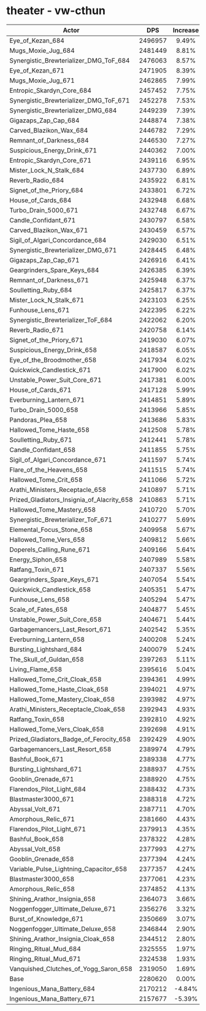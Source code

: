 # theater - vw-cthun
| Actor | DPS | Increase |
|---|:---:|:---:|
|Eye_of_Kezan_684|2496957|9.49%|
|Mugs_Moxie_Jug_684|2481449|8.81%|
|Synergistic_Brewterializer_DMG_ToF_684|2476063|8.57%|
|Eye_of_Kezan_671|2471905|8.39%|
|Mugs_Moxie_Jug_671|2462865|7.99%|
|Entropic_Skardyn_Core_684|2457452|7.75%|
|Synergistic_Brewterializer_DMG_ToF_671|2452278|7.53%|
|Synergistic_Brewterializer_DMG_684|2449239|7.39%|
|Gigazaps_Zap_Cap_684|2448874|7.38%|
|Carved_Blazikon_Wax_684|2446782|7.29%|
|Remnant_of_Darkness_684|2446530|7.27%|
|Suspicious_Energy_Drink_671|2440362|7.00%|
|Entropic_Skardyn_Core_671|2439116|6.95%|
|Mister_Lock_N_Stalk_684|2437730|6.89%|
|Reverb_Radio_684|2435922|6.81%|
|Signet_of_the_Priory_684|2433801|6.72%|
|House_of_Cards_684|2432948|6.68%|
|Turbo_Drain_5000_671|2432748|6.67%|
|Candle_Confidant_671|2430797|6.58%|
|Carved_Blazikon_Wax_671|2430459|6.57%|
|Sigil_of_Algari_Concordance_684|2429030|6.51%|
|Synergistic_Brewterializer_DMG_671|2428445|6.48%|
|Gigazaps_Zap_Cap_671|2426916|6.41%|
|Geargrinders_Spare_Keys_684|2426385|6.39%|
|Remnant_of_Darkness_671|2425948|6.37%|
|Soulletting_Ruby_684|2425817|6.37%|
|Mister_Lock_N_Stalk_671|2423103|6.25%|
|Funhouse_Lens_671|2422395|6.22%|
|Synergistic_Brewterializer_ToF_684|2422062|6.20%|
|Reverb_Radio_671|2420758|6.14%|
|Signet_of_the_Priory_671|2419030|6.07%|
|Suspicious_Energy_Drink_658|2418587|6.05%|
|Eye_of_the_Broodmother_658|2417934|6.02%|
|Quickwick_Candlestick_671|2417900|6.02%|
|Unstable_Power_Suit_Core_671|2417381|6.00%|
|House_of_Cards_671|2417128|5.99%|
|Everburning_Lantern_671|2414851|5.89%|
|Turbo_Drain_5000_658|2413966|5.85%|
|Pandoras_Plea_658|2413686|5.83%|
|Hallowed_Tome_Haste_658|2412508|5.78%|
|Soulletting_Ruby_671|2412441|5.78%|
|Candle_Confidant_658|2411855|5.75%|
|Sigil_of_Algari_Concordance_671|2411597|5.74%|
|Flare_of_the_Heavens_658|2411515|5.74%|
|Hallowed_Tome_Crit_658|2411066|5.72%|
|Arathi_Ministers_Receptacle_658|2410897|5.71%|
|Prized_Gladiators_Insignia_of_Alacrity_658|2410863|5.71%|
|Hallowed_Tome_Mastery_658|2410720|5.70%|
|Synergistic_Brewterializer_ToF_671|2410277|5.69%|
|Elemental_Focus_Stone_658|2409958|5.67%|
|Hallowed_Tome_Vers_658|2409812|5.66%|
|Doperels_Calling_Rune_671|2409166|5.64%|
|Energy_Siphon_658|2407989|5.58%|
|Ratfang_Toxin_671|2407337|5.56%|
|Geargrinders_Spare_Keys_671|2407054|5.54%|
|Quickwick_Candlestick_658|2405351|5.47%|
|Funhouse_Lens_658|2405294|5.47%|
|Scale_of_Fates_658|2404877|5.45%|
|Unstable_Power_Suit_Core_658|2404671|5.44%|
|Garbagemancers_Last_Resort_671|2402542|5.35%|
|Everburning_Lantern_658|2400208|5.24%|
|Bursting_Lightshard_684|2400079|5.24%|
|The_Skull_of_Guldan_658|2397263|5.11%|
|Living_Flame_658|2395616|5.04%|
|Hallowed_Tome_Crit_Cloak_658|2394361|4.99%|
|Hallowed_Tome_Haste_Cloak_658|2394021|4.97%|
|Hallowed_Tome_Mastery_Cloak_658|2393982|4.97%|
|Arathi_Ministers_Receptacle_Cloak_658|2392943|4.93%|
|Ratfang_Toxin_658|2392810|4.92%|
|Hallowed_Tome_Vers_Cloak_658|2392698|4.91%|
|Prized_Gladiators_Badge_of_Ferocity_658|2392429|4.90%|
|Garbagemancers_Last_Resort_658|2389974|4.79%|
|Bashful_Book_671|2389338|4.77%|
|Bursting_Lightshard_671|2388937|4.75%|
|Gooblin_Grenade_671|2388920|4.75%|
|Flarendos_Pilot_Light_684|2388432|4.73%|
|Blastmaster3000_671|2388318|4.72%|
|Abyssal_Volt_671|2387711|4.70%|
|Amorphous_Relic_671|2381660|4.43%|
|Flarendos_Pilot_Light_671|2379913|4.35%|
|Bashful_Book_658|2378322|4.28%|
|Abyssal_Volt_658|2377993|4.27%|
|Gooblin_Grenade_658|2377394|4.24%|
|Variable_Pulse_Lightning_Capacitor_658|2377357|4.24%|
|Blastmaster3000_658|2377061|4.23%|
|Amorphous_Relic_658|2374852|4.13%|
|Shining_Arathor_Insignia_658|2364073|3.66%|
|Noggenfogger_Ultimate_Deluxe_671|2356276|3.32%|
|Burst_of_Knowledge_671|2350669|3.07%|
|Noggenfogger_Ultimate_Deluxe_658|2346844|2.90%|
|Shining_Arathor_Insignia_Cloak_658|2344512|2.80%|
|Ringing_Ritual_Mud_684|2325555|1.97%|
|Ringing_Ritual_Mud_671|2324538|1.93%|
|Vanquished_Clutches_of_Yogg_Saron_658|2319050|1.69%|
|Base|2280620|0.00%|
|Ingenious_Mana_Battery_684|2170212|-4.84%|
|Ingenious_Mana_Battery_671|2157677|-5.39%|
